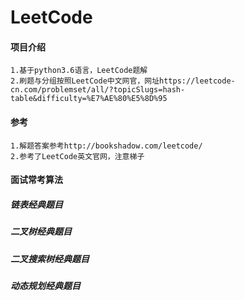 # LeetCode

#### 项目介绍
```
1.基于python3.6语言，LeetCode题解
2.刷题与分组按照LeetCode中文网官，网址https://leetcode-cn.com/problemset/all/?topicSlugs=hash-table&difficulty=%E7%AE%80%E5%8D%95
```


#### 参考
```
1.解题答案参考http://bookshadow.com/leetcode/
2.参考了LeetCode英文官网，注意梯子
```

#### 面试常考算法

##### 链表经典题目

##### 二叉树经典题目


##### 二叉搜索树经典题目


##### 动态规划经典题目
